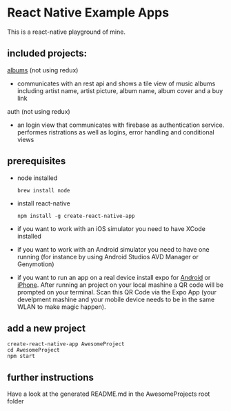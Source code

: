 React Native Example Apps
=========================

This is a react-native playground of mine.

included projects:
------------------

[albums](https://github.com/christian-draeger/react-native-examples/tree/master/albums) (not using redux)
* communicates with an rest api and shows a tile view of music albums including artist name, artist picture, album name, album cover and a buy link

auth (not using redux)
* an login view that communicates with firebase as authentication service. performes ristrations as well as logins, error handling and conditional views
	
prerequisites
-------------

* node installed

	`brew install node`
	
* install react-native

	`npm install -g create-react-native-app`
	
* if you want to work with an iOS simulator you need to have XCode installed

* if you want to work with an Android simulator you need to have one running (for instance by using Android Studios AVD Manager or Genymotion)

* if you want to run an app on a real device install expo for [Android](https://play.google.com/store/apps/details?id=host.exp.exponent) or [iPhone](https://itunes.apple.com/us/app/expo-client/id982107779).
After running an project on your local mashine a QR code will be prompted on your terminal. Scan this QR Code via the Expo App (your develpment mashine and your mobile device needs to be in the same WLAN to make magic happen).
	
	
add a new project
-----------------

```
create-react-native-app AwesomeProject
cd AwesomeProject
npm start
```

further instructions
--------------------

Have a look at the generated README.md in the AwesomeProjects root folder
